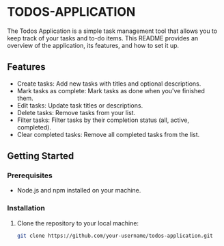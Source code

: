 # TODOS-APPLICATION

The Todos Application is a simple task management tool that allows you to keep track of your tasks and to-do items. This README provides an overview of the application, its features, and how to set it up.

## Features

- Create tasks: Add new tasks with titles and optional descriptions.
- Mark tasks as complete: Mark tasks as done when you've finished them.
- Edit tasks: Update task titles or descriptions.
- Delete tasks: Remove tasks from your list.
- Filter tasks: Filter tasks by their completion status (all, active, completed).
- Clear completed tasks: Remove all completed tasks from the list.

## Getting Started

### Prerequisites

- Node.js and npm installed on your machine.

### Installation

1. Clone the repository to your local machine:

   ```bash
   git clone https://github.com/your-username/todos-application.git
